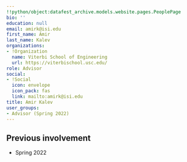 ```yaml
---
!!python/object:datafest_archive.models.website.pages.PeoplePage
bio: ''
education: null
email: amirk@isi.edu
first_name: Amir
last_name: Kalev
organizations:
- !Organization
  name: Viterbi School of Engineering
  url: https://viterbischool.usc.edu/
role: Advisor
social:
- !Social
  icon: envelope
  icon_pack: fas
  link: mailto:amirk@isi.edu
title: Amir Kalev
user_groups:
- Advisor (Spring 2022)
---
```


## Previous involvement

* Spring 2022